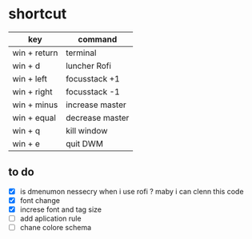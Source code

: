 # shortcut

key | command
------------ | -------------
win + return | terminal
win + d | luncher Rofi
win + left | focusstack +1
win + right | focusstack -1
win + minus | increase master
win + equal | decrease master
win + q | kill window
win + e | quit DWM

## to do

- [x] is dmenumon nessecry when i use rofi ? maby i can clenn this code
- [x] font change
- [x] increse font and tag size
- [ ] add aplication rule
- [ ] chane colore schema
